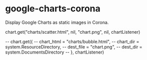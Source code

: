 # google-charts-corona
Display Google Charts as static images in Corona.


chart.get("charts/scatter.html", nil, "chart.png", nil, chartListener)

-- chart.get({
--   chart_html = "charts/bubble.html",
--   chart_dir = system.ResourceDirectory,
--   dest_file = "chart.png",
--   dest_dir = system.DocumentsDirectory
-- }, chartListener)